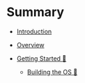 # Summary

- [Introduction](./README.md)

- [Overview](./overview/README.md)

- [Getting Started 🚧](./getting-started/README.md)
   - [Building the OS 🚧](./getting-started/building-the-os.md)
